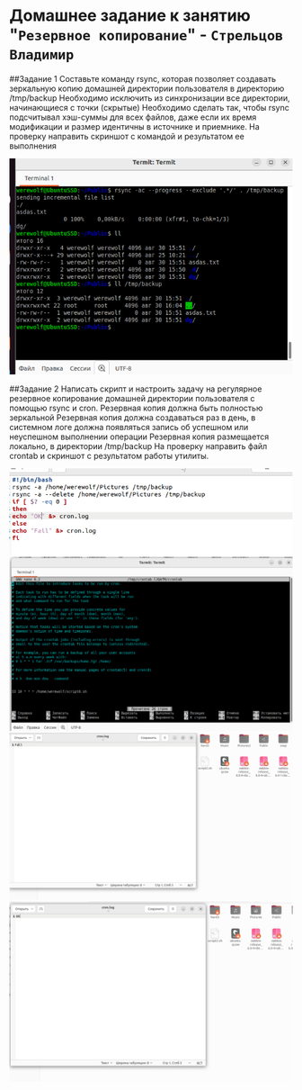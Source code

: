 # Домашнее задание к занятию "`Резервное копирование`" - `Стрельцов Владимир`

##Задание 1
Составьте команду rsync, которая позволяет создавать зеркальную копию домашней директории пользователя в директорию /tmp/backup
Необходимо исключить из синхронизации все директории, начинающиеся с точки (скрытые)
Необходимо сделать так, чтобы rsync подсчитывал хэш-суммы для всех файлов, даже если их время модификации и размер идентичны в источнике и приемнике.
На проверку направить скриншот с командой и результатом ее выполнения

![img1](img/2023-08-30_16-04-10.png)

##Задание 2
Написать скрипт и настроить задачу на регулярное резервное копирование домашней директории пользователя с помощью rsync и cron.
Резервная копия должна быть полностью зеркальной
Резервная копия должна создаваться раз в день, в системном логе должна появляться запись об успешном или неуспешном выполнении операции
Резервная копия размещается локально, в директории /tmp/backup
На проверку направить файл crontab и скриншот с результатом работы утилиты.

![img1](img/2023-08-31_10-31-02.png)
![img1](img/2023-08-31_10-32-33.png)
![img1](img/2023-08-31_10-33-06.png)
![img1](img/2023-08-31_10-34-07.png)
